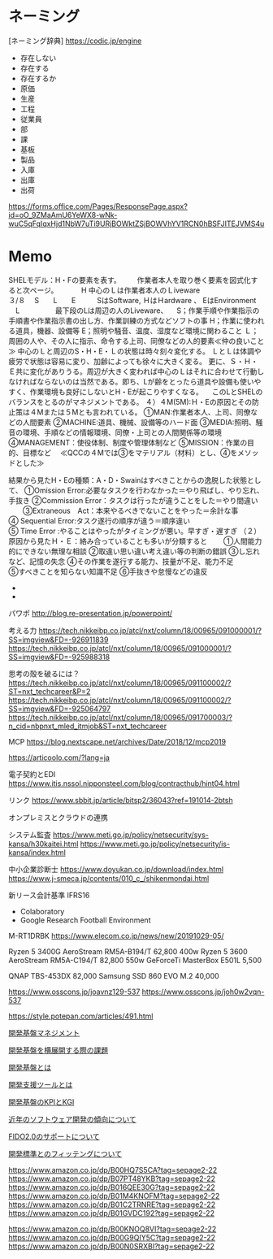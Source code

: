 # ネーミング
[ネーミング辞典]
https://codic.jp/engine

* 存在しない
* 存在する
* 存在するか
* 原価
* 生産
* 工程
* 従業員
* 部
* 課
* 基板
* 製品
* 入庫
* 出庫
* 出荷

https://forms.office.com/Pages/ResponsePage.aspx?id=oO_9ZMaAmU6YeWX8-wNk-wuC5qFqIqxHjd1NbW7uTi9URjBOWktZSjBOWVhYV1RCN0hBSFJITEJVMS4u

# Memo

SHELモデル：H・Fの要素を表す。
　　作業者本人を取り巻く要素を図式化すると次ページ。
　　　H          中心のＬは作業者本人のＬiveware　　　　　　　　　　３/８
　S　　L　　E　　　SはSoftware,  ＨはＨardware 、  EはEnvironment
　L　　　　　最下段のLは周辺の人のLiveware、
　S；作業手順や作業指示の手順書や作業指示書の出し方、作業訓練の方式などソフトの事
H；作業に使われる道具，機器、設備等
E；照明や騒音、温度、湿度など環境に関わること
Ｌ；周囲の人や、その人に指示、命令する上司、同僚などの人的要素≪仲の良いこと≫
中心のＬと周辺のS・H・E・Ｌの状態は時々刻々変化する。
ＬとＬは体調や疲労で状態は容易に変り、加齢によっても徐々に大きく変る。
更に、Ｓ・Ｈ・Ｅ共に変化がありうる。周辺が大きく変われば中心のＬはそれに合わせて行動しなければならないのは当然である。即ち、Lが齢をとったら道具や設備も使いやすく、作業環境も良好にしないとH・Eが起こりやすくなる。
　このLとSHELのバランスをとるのがマネジメントである。
４）４M(5M):Ｈ・Eの原因とその防止策は４Mまたは５Mとも言われている。
①MAN:作業者本人、上司、同僚などの人間要素
②MACHINE:道具、機械、設備等のハード面
③MEDIA:照明、騒音の環境、手順などの情報環境、同僚・上司との人間関係等の環境
④MANAGEMENT：使役体制、制度や管理体制など
⑤MISSION：作業の目的、目標など
　≪QCCの４Mでは③をマテリアル（材料）とし、④をメソッドとした≫

結果から見たH・Eの種類：A・D・Swainはすべきことからの逸脱した状態として、
①Omission Error:必要なタスクを行わなかった＝やり飛ばし、やり忘れ、手抜き
②Commission Error：タスクは行ったが違うことをした＝やり間違い
　　③Extraneous　Act：本来やるべきでないことをやった＝余計な事　　　　　　
④ Sequential Error:タスク遂行の順序が違う＝順序違い　　　　　　　　　　　
⑤ Time Error :やることはやったがタイミングが悪い。早すぎ・遅すぎ
（２）原因から見たＨ・Ｅ：絡み合っていることも多いが分類すると
　　①人間能力的にできない無理な相談
②取違い思い違い考え違い等の判断の錯誤
③し忘れなど、記憶の失念
④その作業を遂行する能力、技量が不足、能力不足　　　　　　　　　　　　　
⑤すべきことを知らない知識不足
⑥手抜きや怠慢などの違反　　

* [](https://www.techbookrank.com/)
* [](https://bookhack.org/)

パワポ
http://blog.re-presentation.jp/powerpoint/

考える力
https://tech.nikkeibp.co.jp/atcl/nxt/column/18/00965/091000001/?SS=imgview&FD=-926911839
https://tech.nikkeibp.co.jp/atcl/nxt/column/18/00965/091000001/?SS=imgview&FD=-925988318

思考の殻を破るには？
https://tech.nikkeibp.co.jp/atcl/nxt/column/18/00965/091100002/?ST=nxt_techcareer&P=2
https://tech.nikkeibp.co.jp/atcl/nxt/column/18/00965/091100002/?SS=imgview&FD=-925064797
https://tech.nikkeibp.co.jp/atcl/nxt/column/18/00965/091700003/?n_cid=nbpnxt_mled_itmjob&ST=nxt_techcareer

MCP
https://blog.nextscape.net/archives/Date/2018/12/mcp2019


https://articoolo.com/?lang=ja

電子契約とEDI
https://www.itis.nssol.nipponsteel.com/blog/contracthub/hint04.html

リンク
https://www.sbbit.jp/article/bitsp2/36043?ref=191014-2btsh

オンプレミスとクラウドの連携

システム監査
https://www.meti.go.jp/policy/netsecurity/sys-kansa/h30kaitei.html
https://www.meti.go.jp/policy/netsecurity/is-kansa/index.html

中小企業診断士
https://www.doyukan.co.jp/download/index.html
https://www.j-smeca.jp/contents/010_c_/shikenmondai.html

新リース会計基準
IFRS16

* Colaboratory
* Google Research Football Environment

M-RT1DRBK
https://www.elecom.co.jp/news/new/20191029-05/

Ryzen 5 3400G   AeroStream RM5A-B194/T  62,800 400w 
Ryzen 5 3600    AeroStream RM5A-C194/T  82,800  550w    GeForceTi
MasterBox E501L 5,500

QNAP TBS-453DX  82,000
Samsung SSD 860 EVO M.2 40,000


https://www.osscons.jp/joavnz129-537
https://www.osscons.jp/joh0w2vqn-537

https://style.potepan.com/articles/491.html

[開発基盤マネジメント](https://www.osscons.jp/jort25ufk-537)

[開発基盤を横展開する際の課題](https://opentouryo.osscons.jp/index.php?plugin=related&page=%E9%96%8B%E7%99%BA%E5%9F%BA%E7%9B%A4%E3%82%92%E6%A8%AA%E5%B1%95%E9%96%8B%E3%81%99%E3%82%8B%E9%9A%9B%E3%81%AE%E8%AA%B2%E9%A1%8C)

[開発基盤とは](https://opentouryo.osscons.jp/index.php?%E9%96%8B%E7%99%BA%E5%9F%BA%E7%9B%A4%E3%81%A8%E3%81%AF)

[開発支援ツールとは](https://www.osscons.jp/jowaxn8yr-537)

[開発基盤のKPIとKGI](https://opentouryo.osscons.jp/index.php?plugin=related&page=%E9%96%8B%E7%99%BA%E5%9F%BA%E7%9B%A4%E3%81%AEKPI%E3%81%A8KGI)

[近年のソフトウェア開発の傾向について](https://opentouryo.osscons.jp/index.php?%E8%BF%91%E5%B9%B4%E3%81%AE%E3%82%BD%E3%83%95%E3%83%88%E3%82%A6%E3%82%A7%E3%82%A2%E9%96%8B%E7%99%BA%E3%81%AE%E5%82%BE%E5%90%91%E3%81%AB%E3%81%A4%E3%81%84%E3%81%A6%E3%80%82)

[FIDO2.0のサポートについて](https://www.osscons.jp/joybnhri9-537)

[開発標準とのフィッテングについて](https://www.osscons.jp/jomanyt0z-537)


https://www.amazon.co.jp/dp/B00HQ7S5CA?tag=sepage2-22
https://www.amazon.co.jp/dp/B07PT48YKB?tag=sepage2-22
https://www.amazon.co.jp/dp/B016QEE30G?tag=sepage2-22
https://www.amazon.co.jp/dp/B01M4KNOFM?tag=sepage2-22
https://www.amazon.co.jp/dp/B01C2TRNRE?tag=sepage2-22
https://www.amazon.co.jp/dp/B01GVDC192?tag=sepage2-22

https://www.amazon.co.jp/dp/B00KNOQ8VI?tag=sepage2-22
https://www.amazon.co.jp/dp/B00G9QIY5C?tag=sepage2-22
https://www.amazon.co.jp/dp/B00N0SRXBI?tag=sepage2-22